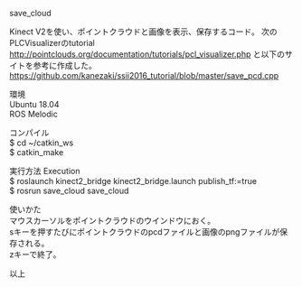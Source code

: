 save_cloud

Kinect V2を使い、ポイントクラウドと画像を表示、保存するコード。
次のPLCVisualizerのtutorial
http://pointclouds.org/documentation/tutorials/pcl_visualizer.php
と以下のサイトを参考に作成した。
https://github.com/kanezaki/ssii2016_tutorial/blob/master/save_pcd.cpp
 
環境    
Ubuntu 18.04    
ROS Melodic   

コンパイル   
$ cd ~/catkin_ws  
$ catkin_make  
 
実行方法  Execution  
$ roslaunch kinect2_bridge kinect2_bridge.launch publish_tf:=true   
$ rosrun save_cloud save_cloud 
 
使いかた   
マウスカーソルをポイントクラウドのウインドウにおく。    
sキーを押すたびにポイントクラウドのpcdファイルと画像のpngファイルが保存される。   
zキーで終了。 
 
以上